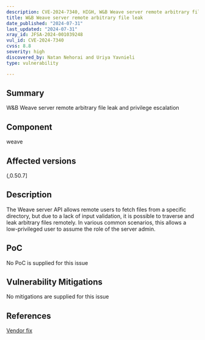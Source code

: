 ```yaml
---
description: CVE-2024-7340, HIGH, W&B Weave server remote arbitrary file leak
title: W&B Weave server remote arbitrary file leak
date_published: "2024-07-31"
last_updated: "2024-07-31"
xray_id: JFSA-2024-001039248
vul_id: CVE-2024-7340
cvss: 8.8
severity: high
discovered_by: Natan Nehorai and Uriya Yavnieli
type: vulnerability

---
```


## Summary

W&B Weave server remote arbitrary file leak and privilege escalation

## Component

weave

## Affected versions

(,0.50.7]

## Description

The Weave server API allows remote users to fetch files from a specific directory, but due to a lack of input validation, it is possible to traverse and leak arbitrary files remotely. In various common scenarios, this allows a low-privileged user to assume the role of the server admin.

## PoC

No PoC is supplied for this issue

## Vulnerability Mitigations

No mitigations are supplied for this issue

## References

[Vendor fix](https://github.com/wandb/weave/pull/1657)

